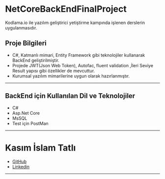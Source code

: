 # NetCoreBackEndFinalProject
Kodlama.io ile yazılım geliştirici yetiştirme kampında işlenen derslerin uygulanmasıdır. 

## Proje Bilgileri
* C#, Katmanlı mimari, Entity Framework gibi teknolojiler kullanarak BackEnd geliştirilmiştir.
* Projede JWT(Json Web Token), Autofac, fluent validation ,İleri Seviye Result yapısı gibi özellikler de mevcuttur. 
* Kurumsal yazılım mimarilerine uygun olarak hazırlanmıştır.
***
## BackEnd için Kullanılan Dil ve Teknolojiler
* C#
* Asp.Net Core
* MsSQL
* Test için PostMan
***


# Kasım İslam Tatlı
- [GitHub](https://github.com/kasimtt)
- [Linkedin](www.linkedin.com/in/kasım-islam-tatlı-512019190)
***

